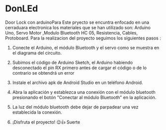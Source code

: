 # DonLEd
Door Lock con arduinoPara 
Este pryecto se encuntra enfocado en una cerraduara electronica  los materiales que se han utilizado son: Arduino Uno, Servo Motor ,Modulo  Bluetooth HC 05, Resistencia, Cables, Protoboard. 
Para la realizacion del proyecto seguimos los siguientes pasos :
1. Conecte el Arduino, el módulo Bluetooth y el servo como se muestra en el diagrama del circuito.

2. Subimos el código de Arduino Sketch, el Arduino habiendo desconectado el pin RX primero antes de cargar el código o de lo contrario se obtendrá un error

3. Instale el archivo apk de Android Studio en un teléfono Android.

4. Abra la aplicación y establezca una conexión con el módulo bluetooth presionando el botón "Conectar al módulo Bluetooth" en la aplicación.

5. La luz del módulo bluetooth debe dejar de parpadear una vez establecida la conexión.

6. ¡Disfruta el proyecto! 😉👍 Suerte

